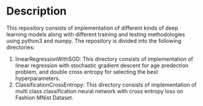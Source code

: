 # Description
This repository consists of implementation of different kinds of deep learning models along with different training and testing methodologies using python3 and numpy.
The repository is divided into the following directories:
1. linearRegressionWithSGD: This directory consists of implementation of linear regression with stochastic gradient descent for age predection problem, and double cross entropy for selecting the best hyperparameters.
2. ClassificationCrossEntropy: This directory consists of implementation of multi class classification neural network with cross entropy loss on Fashion MNist Dataset.


